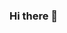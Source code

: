 ### Hi there 👋

<!--
**RohithSurya/RohithSurya** is a ✨ _special_ ✨ repository because its `README.md` (this file) appears on your GitHub profile.
[![My GitHub Stats](https://github-readme-stats.vercel.app/api/?username=RohithSurya&count_private=true&theme=tokyonight&showicons=true)]() [![My GitHub Language Stats](https://github-readme-stats.vercel.app/api/top-langs/?username=RohithSurya&langs_count=5&theme=tokyonight)]()
Here are some ideas to get you started:

- 🔭 I’m currently working on ...
- 🌱 I’m currently learning ...
- 👯 I’m looking to collaborate on ...
- 🤔 I’m looking for help with ...
- 💬 Ask me about ...
- 📫 How to reach me: ...
- 😄 Pronouns: ...
- ⚡ Fun fact: ...
-->
